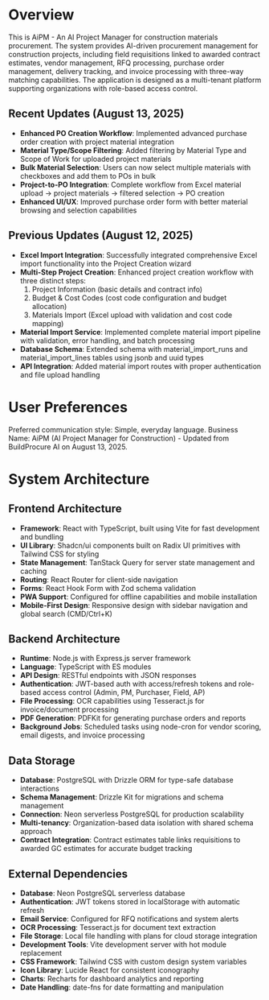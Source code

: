 # Overview

This is AiPM - An AI Project Manager for construction materials procurement. The system provides AI-driven procurement management for construction projects, including field requisitions linked to awarded contract estimates, vendor management, RFQ processing, purchase order management, delivery tracking, and invoice processing with three-way matching capabilities. The application is designed as a multi-tenant platform supporting organizations with role-based access control.

## Recent Updates (August 13, 2025)
- **Enhanced PO Creation Workflow**: Implemented advanced purchase order creation with project material integration
- **Material Type/Scope Filtering**: Added filtering by Material Type and Scope of Work for uploaded project materials
- **Bulk Material Selection**: Users can now select multiple materials with checkboxes and add them to POs in bulk
- **Project-to-PO Integration**: Complete workflow from Excel material upload → project materials → filtered selection → PO creation
- **Enhanced UI/UX**: Improved purchase order form with better material browsing and selection capabilities

## Previous Updates (August 12, 2025)
- **Excel Import Integration**: Successfully integrated comprehensive Excel import functionality into the Project Creation wizard
- **Multi-Step Project Creation**: Enhanced project creation workflow with three distinct steps:
  1. Project Information (basic details and contract info)
  2. Budget & Cost Codes (cost code configuration and budget allocation)
  3. Materials Import (Excel upload with validation and cost code mapping)
- **Material Import Service**: Implemented complete material import pipeline with validation, error handling, and batch processing
- **Database Schema**: Extended schema with material_import_runs and material_import_lines tables using jsonb and uuid types
- **API Integration**: Added material import routes with proper authentication and file upload handling

# User Preferences

Preferred communication style: Simple, everyday language.
Business Name: AiPM (AI Project Manager for Construction) - Updated from BuildProcure AI on August 13, 2025.

# System Architecture

## Frontend Architecture
- **Framework**: React with TypeScript, built using Vite for fast development and bundling
- **UI Library**: Shadcn/ui components built on Radix UI primitives with Tailwind CSS for styling
- **State Management**: TanStack Query for server state management and caching
- **Routing**: React Router for client-side navigation
- **Forms**: React Hook Form with Zod schema validation
- **PWA Support**: Configured for offline capabilities and mobile installation
- **Mobile-First Design**: Responsive design with sidebar navigation and global search (CMD/Ctrl+K)

## Backend Architecture
- **Runtime**: Node.js with Express.js server framework
- **Language**: TypeScript with ES modules
- **API Design**: RESTful endpoints with JSON responses
- **Authentication**: JWT-based auth with access/refresh tokens and role-based access control (Admin, PM, Purchaser, Field, AP)
- **File Processing**: OCR capabilities using Tesseract.js for invoice/document processing
- **PDF Generation**: PDFKit for generating purchase orders and reports
- **Background Jobs**: Scheduled tasks using node-cron for vendor scoring, email digests, and invoice processing

## Data Storage
- **Database**: PostgreSQL with Drizzle ORM for type-safe database interactions
- **Schema Management**: Drizzle Kit for migrations and schema management
- **Connection**: Neon serverless PostgreSQL for production scalability
- **Multi-tenancy**: Organization-based data isolation with shared schema approach
- **Contract Integration**: Contract estimates table links requisitions to awarded GC estimates for accurate budget tracking

## External Dependencies
- **Database**: Neon PostgreSQL serverless database
- **Authentication**: JWT tokens stored in localStorage with automatic refresh
- **Email Service**: Configured for RFQ notifications and system alerts
- **OCR Processing**: Tesseract.js for document text extraction
- **File Storage**: Local file handling with plans for cloud storage integration
- **Development Tools**: Vite development server with hot module replacement
- **CSS Framework**: Tailwind CSS with custom design system variables
- **Icon Library**: Lucide React for consistent iconography
- **Charts**: Recharts for dashboard analytics and reporting
- **Date Handling**: date-fns for date formatting and manipulation